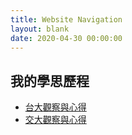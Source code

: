 ```yaml
---
title: Website Navigation
layout: blank
date: 2020-04-30 00:00:00
---
```


## 我的學思歷程

- [台大觀察與心得](/tags/台大觀察與心得/)
- [交大觀察與心得](/tags/交大觀察與心得/)
